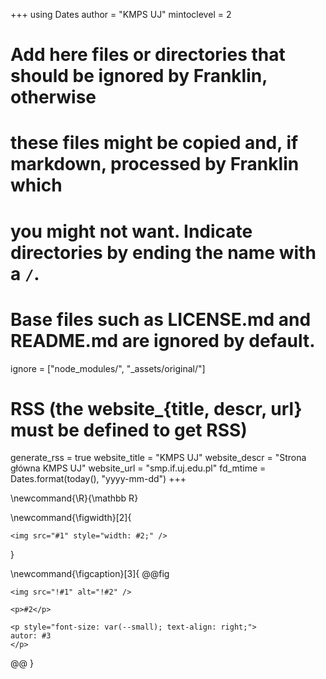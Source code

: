 <!--
Add here global page variables to use throughout your website.
-->
+++
using Dates
author = "KMPS UJ"
mintoclevel = 2

# Add here files or directories that should be ignored by Franklin, otherwise
# these files might be copied and, if markdown, processed by Franklin which
# you might not want. Indicate directories by ending the name with a `/`.
# Base files such as LICENSE.md and README.md are ignored by default.
ignore = ["node_modules/", "_assets/original/"]

# RSS (the website_{title, descr, url} must be defined to get RSS)
generate_rss = true
website_title = "KMPS UJ"
website_descr = "Strona główna KMPS UJ"
website_url   = "smp.if.uj.edu.pl" 
fd_mtime = Dates.format(today(), "yyyy-mm-dd")
+++

<!--
Add here global latex commands to use throughout your pages.
-->
\newcommand{\R}{\mathbb R}

\newcommand{\figwidth}[2]{
~~~
<img src="#1" style="width: #2;" />
~~~
}


\newcommand{\figcaption}[3]{
@@fig
~~~
<img src="!#1" alt="!#2" />

<p>#2</p>

<p style="font-size: var(--small); text-align: right;">
autor: #3
</p>
~~~
@@
}


